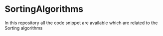 # SortingAlgorithms
In this repository all the code snippet are available which are related to the Sorting algorithms
